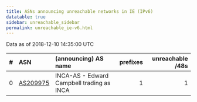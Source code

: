 ```yaml
---
title: ASNs announcing unreachable networks in IE (IPv6)
datatable: true
sidebar: unreachable_sidebar
permalink: unreachable_ie-v6.html
---
```


Data as of 2018-12-10 14:35:00 UTC


<div class="datatable-begin"></div>

|   # | ASN                                      | (announcing) AS name                      |   prefixes |   unreachable /48s |
|----:|:-----------------------------------------|:------------------------------------------|-----------:|-------------------:|
|   0 | [AS209975](unreachable_AS209975-v6.html) | INCA-AS - Edward Campbell trading as INCA |          1 |                  1 |

<div class="datatable-end"></div>